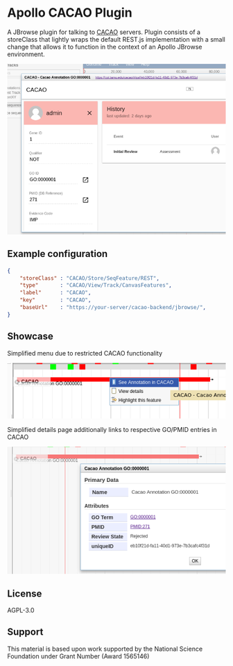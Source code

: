 # Apollo CACAO Plugin

A JBrowse plugin for talking to [CACAO](https://github.com/TAMU-CPT/cacao-frontend) servers.
Plugin consists of a storeClass that lightly wraps the default REST.js implementation with
a small change that allows it to function in the context of an Apollo JBrowse environment.

![](./img/Embedded-CACAO.png)

## Example configuration

```json
{
	"storeClass" : "CACAO/Store/SeqFeature/REST",
	"type"       : "CACAO/View/Track/CanvasFeatures",
	"label"      : "CACAO",
	"key"        : "CACAO",
	"baseUrl"    : "https://your-server/cacao-backend/jbrowse/",
}
```

## Showcase

Simplified menu due to restricted CACAO functionality

![](./img/menu.png)

Simplified details page additionally links to respective GO/PMID entries in CACAO

![](./img/details.png)

## License

AGPL-3.0

## Support

This material is based upon work supported by the National Science Foundation under Grant Number (Award 1565146)
